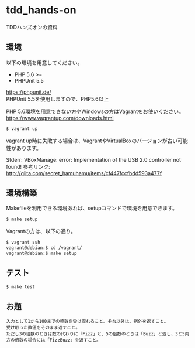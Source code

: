 # tdd_hands-on
TDDハンズオンの資料

## 環境

以下の環境を用意してください。  
* PHP 5.6 >=
* PHPUnit 5.5

https://phpunit.de/  
PHPUnit 5.5を使用しますので、PHP5.6以上  

PHP 5.6環境を用意できない方やWindowsの方はVagrantをお使いください。  
https://www.vagrantup.com/downloads.html  
```sh
$ vagrant up
```

vagrant up時に失敗する場合は、VagrantやVirtualBoxのバージョンが古い可能性があります。

Stderr: VBoxManage: error: Implementation of the USB 2.0 controller not found!
参考リンク: http://qiita.com/secret_hamuhamu/items/cf447fccfbdd593a477f

## 環境構築

Makefileを利用できる環境あれば、setupコマンドで環境を用意できます。  

```sh
$ make setup
```

Vagrantの方は、以下の通り。  
```sh
$ vagrant ssh
vagrant@debian:$ cd /vagrant/
vagrant@debian:$ make setup
```

## テスト

```sh
$ make test
```

## お題

```
入力として1から100までの整数を受け取れること。それ以外は、例外を返すこと。
受け取った数値をそのまま返すこと。
ただし3の倍数のときは数の代わりに「Fizz」と、5の倍数のときは「Buzz」と返し、3と5両方の倍数の場合には「FizzBuzz」を返すこと。
```
